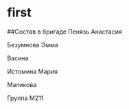 # first
##Состав в бригаде 
Пенязь Анастасия

Безумнова Эмма

Васина

Истомина Мария

Маликова

Группа М211
